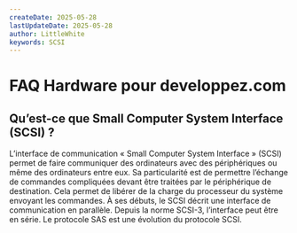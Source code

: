 ```yaml
---
createDate: 2025-05-28
lastUpdateDate: 2025-05-28
author: LittleWhite
keywords: SCSI
---
```


# FAQ Hardware pour developpez.com

## Qu’est-ce que Small Computer System Interface (SCSI) ?

L’interface de communication « Small Computer System Interface » (SCSI) permet de faire communiquer des ordinateurs avec des périphériques ou même des ordinateurs entre eux. Sa particularité est de permettre l’échange de commandes compliquées devant être traitées par le périphérique de destination. Cela permet de libérer de la charge du processeur du système envoyant les commandes.
À ses débuts, le SCSI décrit une interface de communication en parallèle. Depuis la norme SCSI-3, l’interface peut être en série. Le protocole SAS est une évolution du protocole SCSI.
